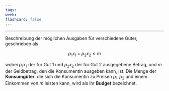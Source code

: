 ```yaml
---
tags:
week:
flashcard: false
---
```

***

Beschreibung der möglichen Ausgaben für verschiedene Güter, geschrieben als

$$
p_{1}x_{1} + p_{2}x_{2} \leq m
$$

wobei $p_{1}x_{1}$ der für Gut 1 und $p_{2}x_{2}$ der für Gut 2 ausgegebene Betrag, und $m$ der Geldbetrag, den die Konsumentin ausgeben kann, ist.
Die Menge der **Konsumgüter**, die sich die Konsumentin zu Preisen $p_{1}, p_{2}$ und einem Einkommen von $m$ leisten kann, wird als ihr **Budget** bezeichnet.